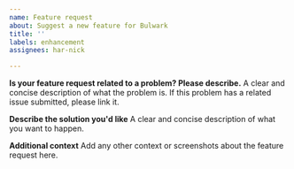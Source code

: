 ```yaml
---
name: Feature request
about: Suggest a new feature for Bulwark
title: ''
labels: enhancement
assignees: har-nick

---
```


**Is your feature request related to a problem? Please describe.**
A clear and concise description of what the problem is.
If this problem has a related issue submitted, please link it.

**Describe the solution you'd like**
A clear and concise description of what you want to happen.

**Additional context**
Add any other context or screenshots about the feature request here.
